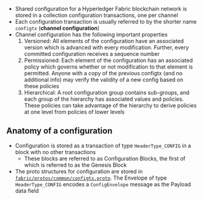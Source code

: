 - Shared configuration for a Hyperledger Fabric blockchain network is stored in a collection configuration transactions, one per channel
- Each configuration transaction is usually referred to by the shorter name `configtx` (**channel configuration**)
- Channel configuration has the following important properties
    1. Versioned: All elements of the configuration have an associated version which is advanced with every modification. Further, every committed configuration receives a sequence number
    2. Permissioned: Each element of the configuration has an associated policy which governs whether or not modification to that element is permitted. Anyone with a copy of the previous configtx (and no additional info) may verify the validity of a new config based on these policies
    3. Hierarchical: A root configuration group contains sub-groups, and each group of the hierarchy has associated values and policies. These policies can take advantage of the hierarchy to derive policies at one level from policies of lower levels
## Anatomy of a configuration
- Configuration is stored as a transaction of type `HeaderType_CONFIG` in a block with no other transactions
    - These blocks are referred to as Configuration Blocks, the first of which is referred to as the Genesis Block
- The proto structures for configuration are stored in <u>[`fabric/protos/common/configtx.proto`](./configtx.proto)</u>. The Envelope of type `HeaderType_CONFIG` encodes a `ConfigEnvelope` message as the Payload data field